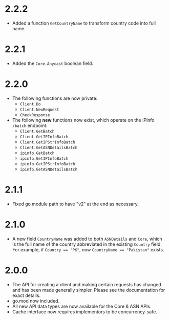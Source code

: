 # 2.2.2

- Added a function `GetCountryName` to transform country code into full name.

# 2.2.1

- Added the `Core.Anycast` boolean field.

# 2.2.0

- The following functions are now private:
    - `Client.Do`
    - `Client.NewRequest`
    - `CheckResponse`
- The following **new** functions now exist, which operate on the IPinfo
  `/batch` endpoint:
    - `Client.GetBatch`
    - `Client.GetIPInfoBatch`
    - `Client.GetIPStrInfoBatch`
    - `Client.GetASNDetailsBatch`
    - `ipinfo.GetBatch`
    - `ipinfo.GetIPInfoBatch`
    - `ipinfo.GetIPStrInfoBatch`
    - `ipinfo.GetASNDetailsBatch`

# 2.1.1

- Fixed go module path to have "v2" at the end as necessary.

# 2.1.0

- A new field `CountryName` was added to both `ASNDetails` and `Core`, which
  is the full name of the country abbreviated in the existing `Country` field.
  For example, if `Country == "PK"`, now `CountryName == "Pakistan"` exists.

# 2.0.0

- The API for creating a client and making certain requests has changed and has
  been made generally simpler. Please see the documentation for exact details.
- go.mod now included.
- All new API data types are now available for the Core & ASN APIs.
- Cache interface now requires implementors to be concurrency-safe.
